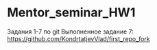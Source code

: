# Mentor_seminar_HW1
Задания 1-7 по git
Выполненное задание 7: https://github.com/KondrtatjevVlad/first_repo_fork
